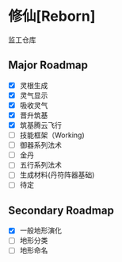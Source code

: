 # 修仙[Reborn]

监工仓库

## Major Roadmap

- [x] 灵根生成
- [x] 灵气显示
- [x] 吸收灵气
- [x] 晋升筑基
- [x] 筑基腾云飞行
- [ ] 技能框架（Working)
- [ ] 御器系列法术
- [ ] 金丹
- [ ] 五行系列法术
- [ ] 生成材料(丹符阵器基础)
- [ ] 待定

## Secondary Roadmap

- [x] 一般地形演化
- [ ] 地形分类
- [ ] 地形命名